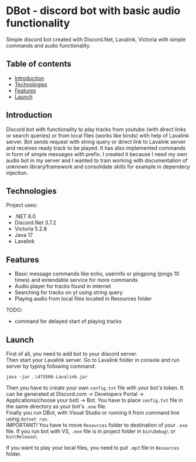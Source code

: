 # DBot - discord bot with basic audio functionality
Simple discord bot created with Discord.Net, Lavalink, Victoria with simple commands and audio functionality.
## Table of contents
* [Introduction](#Introduction)
* [Technologies](#Technologies)
* [Features](#features)
* [Launch](#Launch)
## Introduction
Discord bot with functionality to play tracks from youtube (with direct links or search queries) or from local files (works like binds) with help of Lavalink server. Bot sends request with string query or direct link to Lavalink server and receives ready track to be played. It has also implemented commands in form of simple messages with prefix. I created it because I need my own audio bot in my server and I wanted to train working with documentation of unknown library/framework  and consolidate skills for example in dependecy injection.
## Technologies
Project uses:
* .NET 6.0
* Discord.Net 3.7.2
* Victoria 5.2.8
* Java 17
* Lavalink 

## Features
* Basic message commands like echo, userinfo or pingpong (pings 10 times) and extendable service for more commands
* Audio player for tracks found in internet
* Searching for tracks on yt using string query
* Playing audio from local files located in Resources folder

TODO:
* command for delayed start of playing tracks


## Launch
First of all, you need to add bot to your discord server.\
Then start your Lavalink server.
Go to Lavalink folder in console and run server by typing following command:
```
java -jar .\475506-Lavalink.jar
```
Then you have to create your own `config.txt` file with your bot's token. It can be generated at Discord.com -> Developers Portal -> Applications(choose your bot) -> Bot.
You have to place `config.txt` file in the same directory as your bot's `.exe` file.\
Finally you run DBot, with Visual Studio or running it from command line using `dotnet run`.\
IMPORTANT! You have to move `Resources` folder to destination of your  `.exe` file. If you run bot with VS, `.exe` file is in project folder in `bin\Debug\` or `bin\Release\`

If you want to play your local files, you need to put `.mp3` file in `Resources` folder.

